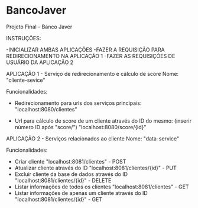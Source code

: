 # BancoJaver
Projeto Final - Banco Javer

INSTRUÇÕES:

-INICIALIZAR AMBAS APLICAÇÕES
-FAZER A REQUISIÇÃO PARA REDIRECIONAMENTO NA APLICAÇÃO 1
-FAZER AS REQUISIÇÕES DE USUÁRIO DA APLICAÇÃO 2

APLICAÇÃO 1 - Serviço de redirecionamento e cálculo de score
Nome: "cliente-sevice"

Funcionalidades:

- Redirecionamento para urls dos serviços principais:
  "localhost:8080/clientes"

- Url para cálculo de score de um cliente através do ID do mesmo:
  (inserir número ID após "score/")
  "localhost:8080/score/{id}"

APLICAÇÃO 2 - Serviços relacionados ao cliente
Nome: "data-service"

Funcionalidades:

- Criar cliente
  "localhost:8081/clientes" - POST
- Atualizar cliente através do ID
  "localhost:8081/clientes/{id}" - PUT
- Excluir cliente da base de dados através do ID
  "localhost:8081/clientes/{id}" - DELETE
- Listar informações de todos os clientes
  "localhost:8081/clientes" - GET
- Listar informações de apenas um cliente através do ID
  "localhost:8081/clientes/{id}" - GET



